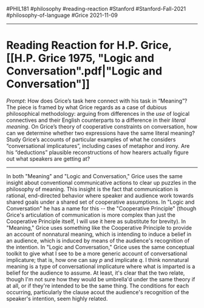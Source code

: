 #PHIL181 #philosophy #reading-reaction #Stanford #Stanford-Fall-2021 #philosophy-of-language #Grice 
2021-11-09
___
# Reading Reaction for H.P. Grice, [[H.P. Grice 1975, "Logic and Conversation".pdf|"Logic and Conversation"]]
*Prompt*: How does Grice’s task here connect with his task in “Meaning”? The piece is framed by what Grice regards as a case of dubious philosophical methodology: arguing from differences in the _use_ of logical connectives and their English counterparts to a difference in their _literal meaning_. On Grice’s theory of cooperative constraints on conversation, how can we determine whether two expressions have the same literal meaning? Study Grice’s accounts of particular examples of what he considers “conversational implicatures”, including cases of metaphor and irony. Are his “deductions” plausible reconstructions of how hearers actually figure out what speakers are getting at?
___
In both "Meaning" and "Logic and Conversation," Grice uses the same insight about conventional communicative actions to clear up puzzles in the philosophy of meaning. This insight is the fact that communication is rational, end-directed behavior where speaker and audience work towards shared goals under a shared set of cooperative assumptions. In "Logic and Conversation" he has a name for this -- the "Cooperative Principle" (though Grice's articulation of communication is more complex than just the Cooperative Principle itself, I will use it here as substitute for brevity). In "Meaning," Grice uses something like the Cooperative Principle to provide an account of nonnatural meaning, which is intending to induce a belief in an audience, which is induced by means of the audience's recognition of the intention. In "Logic and Conversation," Grice uses the same conceptual toolkit to give what I see to be a more generic account of conversational implicature; that is, how one can say *p* and implicate *q*. I think nonnatural meaning is a type of conversational implicature where what is imparted is a belief for the audience to assume. At least, it's clear that the two relate, though I'm not sure how they would be umbrella'd under the same theory if at all, or if they're intended to be the same thing. The conditions for each occurring, particularly the clause acout the audience's recognition of the speaker's intention, seem highly related.